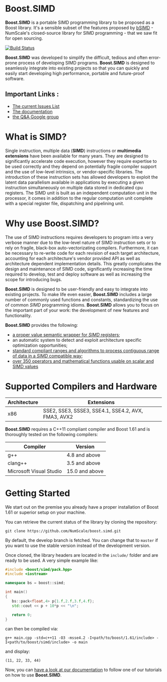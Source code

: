 # Boost.SIMD

**Boost.SIMD** is a portable SIMD programming library to be proposed as a Boost library.
It's a sensible subset of the features proposed by [bSIMD](https://www.numscale.com/en/solutions/bsimd/) - NumScale's closed-source library for SIMD programming - that we saw fit for open sourcing.

[![Build Status](https://travis-ci.org/NumScale/boost.simd.png?branch=develop)](https://travis-ci.org/NumScale/boost.simd)

**Boost.SIMD** was developed to simplify the difficult, tedious and often error-prone process of developing SIMD programs. **Boost.SIMD** is designed to seamlessly integrate into existing projects so that you can quickly and easily start developing high performance, portable and future-proof software.

## Important Links :
 - [The current Issues List](https://github.com/NumScale/boost.simd/issues)
 - [The documentation](https://developer.numscale.com/boost.simd/documentation/develop)
 - [the Q&A Google group](https://groups.google.com/forum/#!forum/boost-simd)

# What is SIMD?

Single instruction, multiple data (__SIMD__) instructions or **multimedia extensions** have been available
for many years. They are designed to significantly accelerate code execution, however they require expertise to be used correctly
and they depend on potentially fragile compiler support and the use of low-level intrinsics, or vendor-specific libraries.
The introduction of these instruction sets has allowed developers to exploit the latent data parallelism available in applications by
executing a given instruction simultaneously on multiple data stored in dedicated cpu registers. The SIMD unit is built as an independent
computation unit in the processor, it comes in addition to the regular computation unit complete with a special register file,
dispatching and pipelining unit.

# Why use Boost.SIMD?

The use of SIMD instructions requires developers to program into a very verbose manner due to the low-level nature of SIMD instruction
sets or to rely on fragile, black-box auto-vectorizating compilers. Furthermore, it can be necessary to re-write code for each revision
of each target architecture, accounting for each architecture's vendor provided API as well as architecture dependent implementation details.
This greatly complicates the design and maintenance of SIMD code, significantly increasing the time required to develop, test and deploy
software as well as increasing the scope for introducing bugs.

**Boost.SIMD** is designed to be user-friendly and easy to integrate into existing projects. To make life even easier, **Boost.SIMD** includes
a large number of commonly used functions and constants, standardizing the use of common _SIMD_ programming idioms. **Boost.SIMD** allows
you to focus on the important part of your work: the development of new features and functionality.

**Boost.SIMD** provides the following:

  + [a proper value semantic wrapper for _SIMD_ registers](https://developer.numscale.com/boost.simd/documentation/develop/classboost_1_1simd_1_1pack.html);
  + an automatic system to detect and exploit architecture specific optimization opportunities;
  + [standard compliant ranges and algorithms to process contiguous range of data in a _SIMD_ compatible way](https://developer.numscale.com/boost.simd/documentation/develop/group__group-std.html);
  + [over 350 operators and mathematical functions usable on scalar and SIMD values](https://developer.numscale.com/boost.simd/documentation/develop/group__group-functions.html)

# Supported Compilers and Hardware

Architecture | Extensions
-------------|-----------------------------------------------------
x86          | SSE2, SSE3, SSSE3, SSE4.1, SSE4.2, AVX, FMA3, AVX2

**Boost.SIMD** requires a C++11 compliant compiler and Boost 1.61 and is thoroughly tested on the following compilers:

Compiler                | Version
------------------------|-------------------
g++                     | 4.8 and above
clang++                 | 3.5 and above
Microsoft Visual Studio | 15.0 and above

# Getting Started

We start out on the premise you already have a proper installation of Boost 1.61 or superior setup on your machine.

You can retrieve the current status of the library by cloning the repository:

    git clone https://github.com/NumScale/boost.simd.git

By default, the develop branch is fetched. You can change that to `master` if you want to use the stable version instead of the development version.

Once cloned, the library headers are located in the `include/` folder and are ready to be used. A very simple example like:

```cpp
#include <boost/simd/pack.hpp>
#include <iostream>

namespace bs = boost::simd;

int main()
{
   bs::pack<float,4> p{1.f,2.f,3.f,4.f};
   std::cout << p + 10*p << "\n";

   return 0;
}
```

can then be compiled via:

    g++ main.cpp -std=c++11 -O3 -msse4.2 -I<path/to/boost/1.61/include> -I<path/to/boost/simd/include> -o main

and display:

    (11, 22, 33, 44)

Now, you can [have a look at our documentation](https://developer.numscale.com/boost.simd/documentation/develop/) to follow one of our tutorials on how to use **Boost.SIMD**.
